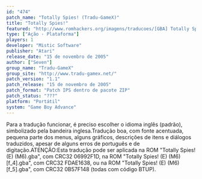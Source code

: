 ```yaml
---
id: "474"
patch_name: "Totally Spies! (Tradu-GameX)"
title: "Totally Spies!"
featured: "http://www.romhackers.org/imagens/traducoes/[GBA] Totally Spies! - Tradu-GameX - 1.png"
type: ["Ação - Plataforma"]
players: 1
developer: "Mistic Software"
publisher: "Atari"
release_date: "15 de novembro de 2005"
author: ["Seven"]
group_name: "Tradu-GameX"
group_site: "http://www.tradu-gamex.net/"
patch_version: "1.1"
patch_release: "15 de novembro de 2005"
patch_format: "Patch IPS dentro de pacote ZIP"
patch_status: "???"
platform: "Portátil"
system: "Game Boy Advance"
---
```


Para a tradução funcionar, é preciso escolher o idioma inglês (padrão), simbolizado pela bandeira inglesa.Tradução boa, com fonte acentuada, pequena parte dos menus, alguns gráficos, descrições de itens e diálogos traduzidos, apesar de alguns erros de português e de digitação.ATENÇÃO:Esta tradução pode ser aplicada na ROM "Totally Spies! (E) (M6).gba", com CRC32 06992F1D, na ROM "Totally Spies! (E) (M6) [f_4].gba", com CRC32 FDAE1638, ou na ROM "Totally Spies! (E) (M6) [f_5].gba", com CRC32 0B57F148 (todas com código BTUP).